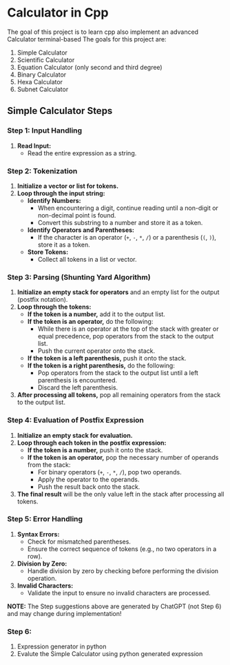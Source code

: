 # Calculator in Cpp
The goal of this project is to learn cpp also implement an advanced Calculator terminal-based
The goals for this project are:
1. Simple Calculator 
2. Scientific Calculator
3. Equation Calculator (only second and third degree)
4. Binary Calculator 
5. Hexa Calculator
6. Subnet Calculator

## Simple Calculator Steps

### Step 1: Input Handling
1. **Read Input:**
   - Read the entire expression as a string.

### Step 2: Tokenization
1. **Initialize a vector or list for tokens.**
2. **Loop through the input string:**
   - **Identify Numbers:**
     - When encountering a digit, continue reading until a non-digit or non-decimal point is found.
     - Convert this substring to a number and store it as a token.
   - **Identify Operators and Parentheses:**
     - If the character is an operator (`+`, `-`, `*`, `/`) or a parenthesis (`(`, `)`), store it as a token.
   - **Store Tokens:**
     - Collect all tokens in a list or vector.

### Step 3: Parsing (Shunting Yard Algorithm)
1. **Initialize an empty stack for operators** and an empty list for the output (postfix notation).
2. **Loop through the tokens:**
   - **If the token is a number,** add it to the output list.
   - **If the token is an operator,** do the following:
     - While there is an operator at the top of the stack with greater or equal precedence, pop operators from the stack to the output list.
     - Push the current operator onto the stack.
   - **If the token is a left parenthesis,** push it onto the stack.
   - **If the token is a right parenthesis,** do the following:
     - Pop operators from the stack to the output list until a left parenthesis is encountered.
     - Discard the left parenthesis.
3. **After processing all tokens,** pop all remaining operators from the stack to the output list.

### Step 4: Evaluation of Postfix Expression
1. **Initialize an empty stack for evaluation.**
2. **Loop through each token in the postfix expression:**
   - **If the token is a number,** push it onto the stack.
   - **If the token is an operator,** pop the necessary number of operands from the stack:
     - For binary operators (`+`, `-`, `*`, `/`), pop two operands.
     - Apply the operator to the operands.
     - Push the result back onto the stack.
3. **The final result** will be the only value left in the stack after processing all tokens.

### Step 5: Error Handling
1. **Syntax Errors:**
   - Check for mismatched parentheses.
   - Ensure the correct sequence of tokens (e.g., no two operators in a row).
2. **Division by Zero:**
   - Handle division by zero by checking before performing the division operation.
3. **Invalid Characters:**
   - Validate the input to ensure no invalid characters are processed.

**NOTE:**
The Step suggestions above are generated by ChatGPT (not Step 6) and may change during implementation!


### Step 6: 
1. Expression generator in python
2. Evalute the Simple Calculator using python generated expression
